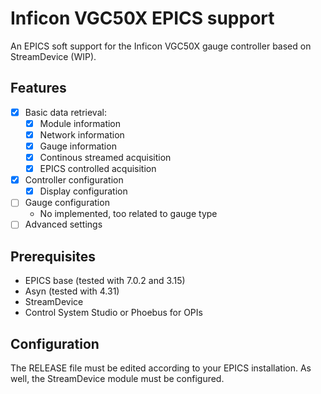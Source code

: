 # Inficon VGC50X EPICS support

An EPICS soft support for the Inficon VGC50X gauge controller based on StreamDevice (WIP).

## Features

- [x] Basic data retrieval:
  - [x] Module information
  - [x] Network information
  - [x] Gauge information
  - [x] Continous streamed acquisition
  - [x] EPICS controlled acquisition
- [x] Controller configuration
  - [x] Display configuration
- [ ] Gauge configuration
  - No implemented, too related to gauge type
- [ ] Advanced settings

## Prerequisites

- EPICS base (tested with 7.0.2 and 3.15)
- Asyn (tested with 4.31)
- StreamDevice
- Control System Studio or Phoebus for OPIs

## Configuration

The RELEASE file must be edited according to your EPICS installation. As well, the StreamDevice module must be configured.

